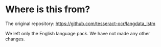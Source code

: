 # Where is this from?

The original repository: https://github.com/tesseract-ocr/langdata_lstm

We left only the English language pack. We have not made any other changes.
